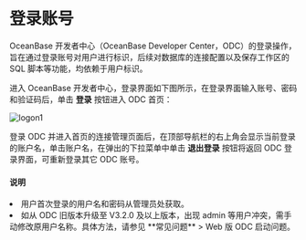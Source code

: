 登录账号 
=========================

OceanBase 开发者中心（OceanBase Developer Center，ODC）的登录操作，旨在通过登录账号对用户进行标识，后续对数据库的连接配置以及保存工作区的 SQL 脚本等功能，均依赖于用户标识。

进入 OceanBase 开发者中心，登录界面如下图所示，在登录界面输入账号、密码和验证码后，单击 **登录** 按钮进入 ODC 首页：

![logon1](https://obbusiness-private.oss-cn-shanghai.aliyuncs.com/doc/img/odc/412/web%20odc%20logon1.png)

登录 ODC 并进入首页的连接管理页面后，在顶部导航栏的右上角会显示当前登录的账户名，单击账户名，在弹出的下拉菜单中单击 **退出登录** 按钮将返回 ODC 登录界面，可重新登录其它 ODC 账号。

  <main id="notice" type='explain'>
    <h4>说明</h4>
     <li> 用户首次登录的用户名和密码从管理员处获取。</li>
     <li> 如从 ODC 旧版本升级至 V3.2.0 及以上版本，出现 admin 等用户冲突，需手动修改原用户名称。具体方法，请参见 **常见问题** > Web 版 ODC 启动问题。</li>
  </main>

  




